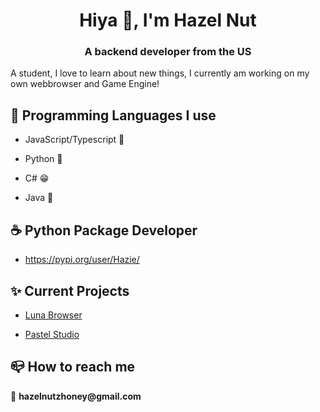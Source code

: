 <h1 align="center">Hiya 👋, I'm Hazel Nut</h1>
<h3 align="center">A backend developer from the US</h3>
<p align="left">A student, I love to learn about new things, I currently am working on my own webbrowser and Game Engine!</p>
<h2>🩷 Programming Languages I use</h2>

- JavaScript/Typescript 🩵

- Python 🤪

- C# 😁

- Java 🫤

<h2>☕ Python Package Developer</h2>

- https://pypi.org/user/Hazie/

<h2>✨ Current Projects</h2>

- [Luna Browser](https://www.lunabrowser.com)

- [Pastel Studio](https://pastelstudio.net/)

<h2>📪 How to reach me</h2>
💌 <strong>hazelnutzhoney@gmail.com</strong>
